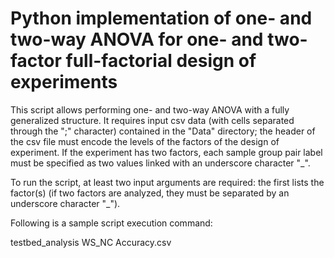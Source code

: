 # Python implementation of one- and two-way ANOVA for one- and two-factor full-factorial design of experiments

This script allows performing one- and two-way ANOVA with a fully generalized structure. It requires input csv data (with cells separated through the ";" character) contained in the "Data" directory; the header of the csv file must encode the levels of the factors of the design of experiment. If the experiment has two factors, each sample group pair label must be specified as two values linked with an underscore character "_".


To run the script, at least two input arguments are required: the first lists the factor(s) (if two factors are analyzed, they must be separated by an underscore character "_").

Following is a sample script execution command:

testbed_analysis WS_NC Accuracy.csv
